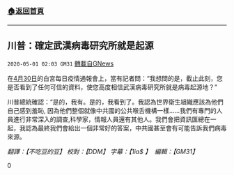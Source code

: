 ###  [:house:返回首頁](https://github.com/ourhimalayas/txt)
---

## 川普：確定武漢病毒研究所就是起源
`2020-05-01 02:03 GM31` [轉載自GNews](https://gnews.org/zh-hant/190770/)

在[4月30日](https://www.youtube.com/watch?v=YIL2JjGuemc)的白宮每日疫情通報會上，當有記者問：“我想問的是，截止此刻，您是否看到了任何可信的資料，使您高度相信武漢病毒研究所就是病毒起源地？”

川普總統確認：“是的，我有。是的，我看到了。我認為世界衛生組織應該為他們自己感到羞恥, 因為他們整個就像中共國的公共喉舌機構一樣……我們有專門的人員進行非常深入的調查,科學家，情報人員還有其他人。我們會把資訊匯總在一起，我認為最終我們會給出一個非常好的答案，中共國甚至會有可能告訴我們病毒來源。

*翻譯：【不吃豆的豆】 校對：【DDM】 字幕：【1ia$ 】  編輯：【GM31】*

0
